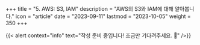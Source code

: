 +++
title = "5. AWS: S3, IAM"
description = "AWS의 S3와 IAM에 대해 알아봅니다."
icon = "article"
date = "2023-09-11"
lastmod = "2023-10-05"
weight = 350
+++

{{< alert context="info" text="작성 준비 중입니다! 조금만 기다려주세요. 🥹" />}}
